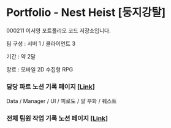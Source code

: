 # Portfolio - Nest Heist [둥지강탈]
000211 이서영 포트폴리오 코드 저장소입니다.

팀 구성 : 서버 1 / 클라이언트 3

기간 : 약 2달

장르 : 모바일 2D 수집형 RPG

### 담당 파트 노션 기록 페이지 [[Link]](https://www.notion.so/sandylee-00/127e6068c74381e38133ff11b65ac932?v=128e6068c74380ca90ac000ce6e385af&pvs=4)
Data / Manager / UI / 피로도 / 알 부화 / 퀘스트

### 전체 팀원 작업 기록 노션 페이지 [[Link]](https://sandylee-00.notion.site/NestHeist-4055bb53e22c49968b1699a733b7f8f2?pvs=4)
